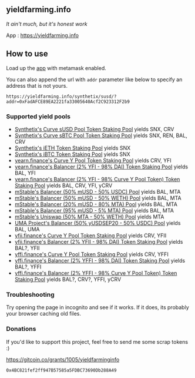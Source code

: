 ## yieldfarming.info

_It ain't much, but it's honest work_

App : https://yieldfarming.info

## How to use

Load up the [app](https://yieldfarming.info) with metamask enabled.

You can also append the url with `addr` parameter like below to specify an address that is not yours.

`https://yieldfarming.info/synthetix/susd/?addr=0xFadAFCE89EA2221fa33005640Acf2C923312F2b9`

### Supported yield pools
* [Synthetix's Curve sUSD Pool Token Staking Pool](https://yieldfarming.info/synthetix/susd/) yields SNX, CRV
* [Synthetix's Curve sBTC Pool Token Staking Pool](https://yieldfarming.info/synthetix/sBTC/) yields SNX, REN, BAL, CRV
* [Synthetix's iETH Token Staking Pool](https://yieldfarming.info/synthetix/ieth/) yields SNX
* [Synthetix's iBTC Token Staking Pool](https://yieldfarming.info/synthetix/ibtc/) yields SNX
* [yearn.finance's Curve Y Pool Token Staking Pool](https://yieldfarming.info/yearn/ycrv/) yields CRV, YFI
* [yearn.finance's Balancer (2% YFI - 98% DAI) Token Staking Pool](https://yieldfarming.info/yearn/yfi_dai/) yields BAL, YFI
* [yearn.finance's Balancer (2% YFI - 98% Curve Y Pool Token) Token Staking Pool](https://yieldfarming.info/yearn/yfi_ycrv) yields BAL, CRV, YFI, yCRV
* [mStable's Balancer (50% mUSD - 50% USDC) Pool](https://yieldfarming.info/mstable/usdc) yields BAL, MTA
* [mStable's Balancer (50% mUSD - 50% WETH) Pool](https://yieldfarming.info/mstable/weth) yields BAL, MTA
* [mStable's Balancer (20% mUSD - 80% MTA) Pool](https://yieldfarming.info/mstable/mta) yields BAL, MTA
* [mStable's Balancer (95% mUSD - 5% MTA) Pool](https://yieldfarming.info/mstable/mta_5) yields BAL, MTA
* [mStable's Uniswap (50% MTA - 50% WETH) Pool](https://yieldfarming.info/mstable/weth_uniswap) yields MTA
* [UMA Project's Balancer (50% yUSDSEP20 - 50% USDC) Pool](https://yieldfarming.info/uma/yusd) yields BAL, UMA
* [yfii.finance's Curve Y Pool Token Staking Pool](https://yieldfarming.info/yfii/ycrv/) yields CRV, YFII
* [yfii.finance's Balancer (2% YFII - 98% DAI) Token Staking Pool](https://yieldfarming.info/yfii/yfii_dai/) yields BAL?, YFII
* [yffi.finance's Curve Y Pool Token Staking Pool](https://yieldfarming.info/yffi/pool1/) yields CRV, YFFI
* [yffi.finance's Balancer (2% YFFI - 98% DAI) Token Staking Pool](https://yieldfarming.info/yffi/pool2/) yields BAL?, YFFI
* [yffi.finance's Balancer (2% YFFI - 98% Curve Y Pool Token) Token Staking Pool](https://yieldfarming.info/yffi/pool_3) yields BAL?, CRV?, YFFI, yCRV

### Troubleshooting
Try opening the page in incognito and see if it works. If it does, its probably your browser caching old files.

### Donations
If you'd like to support this project, feel free to send me some scrap tokens :)

https://gitcoin.co/grants/1005/yieldfarminginfo

`0x4BC821fef2ff947B57585a5FDBC73690Db288A49`
